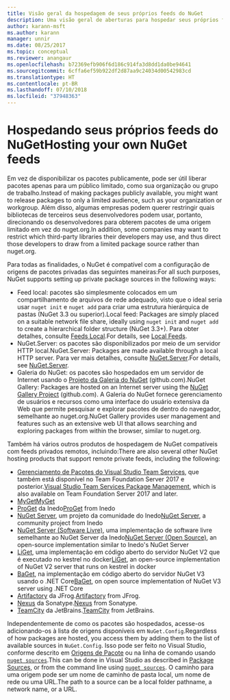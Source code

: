 ```yaml
---
title: Visão geral da hospedagem de seus próprios feeds do NuGet
description: Uma visão geral de aberturas para hospedar seus próprios feeds de pacote do NuGet ou galerias localmente ou remotamente.
author: karann-msft
ms.author: karann
manager: unnir
ms.date: 08/25/2017
ms.topic: conceptual
ms.reviewer: anangaur
ms.openlocfilehash: b72369efb906f6d186c914fa3d8dd1da0be94641
ms.sourcegitcommit: 6cffa6ef59b922df2d87aa9c24034d00542983cd
ms.translationtype: HT
ms.contentlocale: pt-BR
ms.lasthandoff: 07/10/2018
ms.locfileid: "37948363"
---
```

# <a name="hosting-your-own-nuget-feeds"></a><span data-ttu-id="c07ca-103">Hospedando seus próprios feeds do NuGet</span><span class="sxs-lookup"><span data-stu-id="c07ca-103">Hosting your own NuGet feeds</span></span>

<span data-ttu-id="c07ca-104">Em vez de disponibilizar os pacotes publicamente, pode ser útil liberar pacotes apenas para um público limitado, como sua organização ou grupo de trabalho.</span><span class="sxs-lookup"><span data-stu-id="c07ca-104">Instead of making packages publicly available, you might want to release packages to only a limited audience, such as your organization or workgroup.</span></span> <span data-ttu-id="c07ca-105">Além disso, algumas empresas podem querer restringir quais bibliotecas de terceiros seus desenvolvedores podem usar, portanto, direcionando os desenvolvedores para obterem pacotes de uma origem limitado em vez do nuget.org.</span><span class="sxs-lookup"><span data-stu-id="c07ca-105">In addition, some companies may want to restrict which third-party libraries their developers may use, and thus direct those developers to draw from a limited package source rather than nuget.org.</span></span>

<span data-ttu-id="c07ca-106">Para todas as finalidades, o NuGet é compatível com a configuração de origens de pacotes privadas das seguintes maneiras:</span><span class="sxs-lookup"><span data-stu-id="c07ca-106">For all such purposes, NuGet supports setting up private package sources in the following ways:</span></span>

- <span data-ttu-id="c07ca-107">Feed local: pacotes são simplesmente colocados em um compartilhamento de arquivos de rede adequado, visto que o ideal seria usar `nuget init` e `nuget add` para criar uma estrutura hierárquica de pastas (NuGet 3.3 ou superior).</span><span class="sxs-lookup"><span data-stu-id="c07ca-107">Local feed: Packages are simply placed on a suitable network file share, ideally using `nuget init` and `nuget add` to create a hierarchical folder structure (NuGet 3.3+).</span></span> <span data-ttu-id="c07ca-108">Para obter detalhes, consulte [Feeds Local](../hosting-packages/local-feeds.md).</span><span class="sxs-lookup"><span data-stu-id="c07ca-108">For details, see [Local Feeds](../hosting-packages/local-feeds.md).</span></span>
- <span data-ttu-id="c07ca-109">NuGet.Server: os pacotes são disponibilizados por meio de um servidor HTTP local.</span><span class="sxs-lookup"><span data-stu-id="c07ca-109">NuGet.Server: Packages are made available through a local HTTP server.</span></span> <span data-ttu-id="c07ca-110">Para ver mais detalhes, consulte [NuGet.Server](../hosting-packages/nuget-server.md).</span><span class="sxs-lookup"><span data-stu-id="c07ca-110">For details, see [NuGet.Server](../hosting-packages/nuget-server.md).</span></span>
- <span data-ttu-id="c07ca-111">Galeria do NuGet: os pacotes são hospedados em um servidor de Internet usando o [Projeto da Galeria do NuGet](https://github.com/NuGet/NuGetGallery#build-and-run-the-gallery-in-arbitrary-number-easy-steps) (github.com).</span><span class="sxs-lookup"><span data-stu-id="c07ca-111">NuGet Gallery: Packages are hosted on an Internet server using the [NuGet Gallery Project](https://github.com/NuGet/NuGetGallery#build-and-run-the-gallery-in-arbitrary-number-easy-steps) (github.com).</span></span> <span data-ttu-id="c07ca-112">A Galeria do NuGet fornece gerenciamento de usuários e recursos como uma interface do usuário extensiva da Web que permite pesquisar e explorar pacotes de dentro do navegador, semelhante ao nuget.org.</span><span class="sxs-lookup"><span data-stu-id="c07ca-112">NuGet Gallery provides user management and features such as an extensive web UI that allows searching and exploring packages from within the browser, similar to nuget.org.</span></span>

<span data-ttu-id="c07ca-113">Também há vários outros produtos de hospedagem de NuGet compatíveis com feeds privados remotos, incluindo:</span><span class="sxs-lookup"><span data-stu-id="c07ca-113">There are also several other NuGet hosting products that support remote private feeds, including the following:</span></span>

- <span data-ttu-id="c07ca-114">[Gerenciamento de Pacotes do Visual Studio Team Services](https://www.visualstudio.com/docs/package/nuget/publish), que também está disponível no Team Foundation Server 2017 e posterior.</span><span class="sxs-lookup"><span data-stu-id="c07ca-114">[Visual Studio Team Services Package Management](https://www.visualstudio.com/docs/package/nuget/publish), which is also available on Team Foundation Server 2017 and later.</span></span>
- [<span data-ttu-id="c07ca-115">MyGet</span><span class="sxs-lookup"><span data-stu-id="c07ca-115">MyGet</span></span>](http://myget.org)
- <span data-ttu-id="c07ca-116">[ProGet](http://inedo.com/proget) da Inedo</span><span class="sxs-lookup"><span data-stu-id="c07ca-116">[ProGet](http://inedo.com/proget) from Inedo</span></span>
- <span data-ttu-id="c07ca-117">[NuGet Server](http://nugetserver.net/), um projeto da comunidade do Inedo</span><span class="sxs-lookup"><span data-stu-id="c07ca-117">[NuGet Server](http://nugetserver.net/), a community project from Inedo</span></span>
- <span data-ttu-id="c07ca-118">[NuGet Server (Software Livre)](http://nuget-server.net), uma implementação de software livre semelhante ao NuGet Server da Inedo</span><span class="sxs-lookup"><span data-stu-id="c07ca-118">[NuGet Server (Open Source)](http://nuget-server.net), an open-source implementation similar to Inedo's NuGet Server</span></span>
- <span data-ttu-id="c07ca-119">[LiGet](https://github.com/ai-traders/liget), uma implementação em código aberto do servidor NuGet V2 que é executado no kestrel no docker</span><span class="sxs-lookup"><span data-stu-id="c07ca-119">[LiGet](https://github.com/ai-traders/liget), an open-source implementation of NuGet V2 server that runs on kestrel in docker</span></span>
- <span data-ttu-id="c07ca-120">[BaGet](https://github.com/loic-sharma/BaGet), na implementação em código aberto do servidor NuGet V3 usando o .NET Core</span><span class="sxs-lookup"><span data-stu-id="c07ca-120">[BaGet](https://github.com/loic-sharma/BaGet), on open source implementation of NuGet V3 server using .NET Core</span></span>
- <span data-ttu-id="c07ca-121">[Artifactory](https://www.jfrog.com/artifactory/) da JFrog.</span><span class="sxs-lookup"><span data-stu-id="c07ca-121">[Artifactory](https://www.jfrog.com/artifactory/) from JFrog.</span></span>
- <span data-ttu-id="c07ca-122">[Nexus](http://www.sonatype.org/nexus/) da Sonatype.</span><span class="sxs-lookup"><span data-stu-id="c07ca-122">[Nexus](http://www.sonatype.org/nexus/) from Sonatype.</span></span>
- <span data-ttu-id="c07ca-123">[TeamCity](https://www.jetbrains.com/teamcity/) da JetBrains.</span><span class="sxs-lookup"><span data-stu-id="c07ca-123">[TeamCity](https://www.jetbrains.com/teamcity/) from JetBrains.</span></span>

<span data-ttu-id="c07ca-124">Independentemente de como os pacotes são hospedados, acesse-os adicionando-os à lista de origens disponíveis em `NuGet.Config`.</span><span class="sxs-lookup"><span data-stu-id="c07ca-124">Regardless of how packages are hosted, you access them by adding them to the list of available sources in `NuGet.Config`.</span></span> <span data-ttu-id="c07ca-125">Isso pode ser feito no Visual Studio, conforme descrito em [Origens de Pacote](../tools/package-manager-ui.md#package-sources) ou na linha de comando usando [`nuget sources`](../tools/cli-ref-sources.md).</span><span class="sxs-lookup"><span data-stu-id="c07ca-125">This can be done in Visual Studio as described in [Package Sources](../tools/package-manager-ui.md#package-sources), or from the command line using [`nuget sources`](../tools/cli-ref-sources.md).</span></span> <span data-ttu-id="c07ca-126">O caminho para uma origem pode ser um nome de caminho de pasta local, um nome de rede ou uma URL.</span><span class="sxs-lookup"><span data-stu-id="c07ca-126">The path to a source can be a local folder pathname, a network name, or a URL.</span></span>
